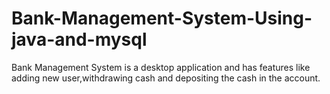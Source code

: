 # Bank-Management-System-Using-java-and-mysql
Bank Management System is a desktop application and has features like adding new user,withdrawing cash and depositing the cash in the account.
